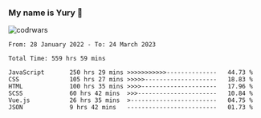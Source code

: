 ### My name is Yury 👋 
![codrwars](https://www.codewars.com/users/litury/badges/micro) 


<!--START_SECTION:waka-->

```text
From: 28 January 2022 - To: 24 March 2023

Total Time: 559 hrs 59 mins

JavaScript       250 hrs 29 mins >>>>>>>>>>>--------------   44.73 %
CSS              105 hrs 27 mins >>>>>--------------------   18.83 %
HTML             100 hrs 35 mins >>>>---------------------   17.96 %
SCSS             60 hrs 42 mins  >>>----------------------   10.84 %
Vue.js           26 hrs 35 mins  >------------------------   04.75 %
JSON             9 hrs 42 mins   -------------------------   01.73 %
```

<!--END_SECTION:waka-->

